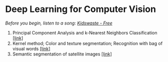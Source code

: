 # Deep Learning for Computer Vision
*Before you begin, listen to a song: <a href="https://goo.gl/yLRxG2" target="_blank"> Kidswaste - Free </a>*
1. Principal Component Analysis and k-Nearest Neighbors Classification [[link]](https://github.com/thtang/DLCV2018SPRING/tree/master/hw1)
2. Kernel method; Color and texture segmentation; Recognition with bag of visual words [[link]](https://github.com/thtang/DLCV2018SPRING/tree/master/hw2)
3. Semantic segmentation of satellite images [[link]](https://github.com/thtang/DLCV2018SPRING/tree/master/hw3)
